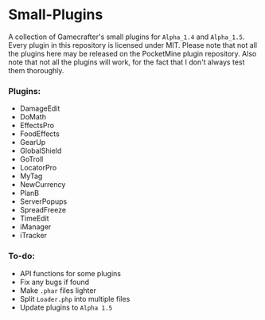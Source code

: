 # Small-Plugins
A collection of Gamecrafter's small plugins for `Alpha_1.4` and `Alpha_1.5`. Every plugin in this repository is licensed under
MIT. Please note that not all the plugins here may be released on the PocketMine plugin repository. Also note that not all the
plugins will work, for the fact that I don't always test them thoroughly.

### Plugins:
* DamageEdit
* DoMath
* EffectsPro
* FoodEffects
* GearUp
* GlobalShield
* GoTroll
* LocatorPro
* MyTag
* NewCurrency
* PlanB
* ServerPopups
* SpreadFreeze
* TimeEdit
* iManager
* iTracker

### To-do:
* API functions for some plugins
* Fix any bugs if found
* Make `.phar` files lighter
* Split `Loader.php` into multiple files
* Update plugins to `Alpha 1.5`
